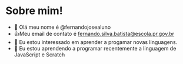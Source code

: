 # Sobre mim!
- 👋 Olá meu nome é @fernandojosealuno
- :+1:Meu email de contato é fernando.silva.batista@escola.pr.gov.br
- 👀 Eu estou interessado em aprender a progamar novas linguagens.
- 🌱 Eu estou aprendendo a programar recentemente a linguagem de JavaScript e Scratch
